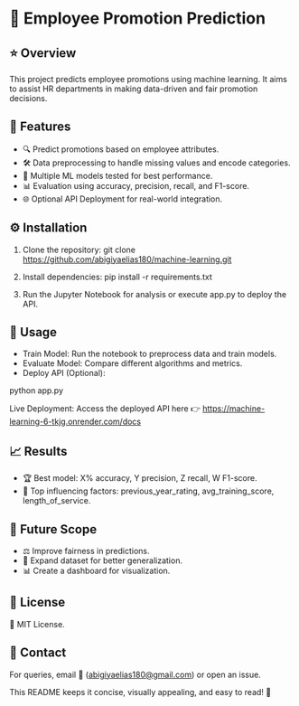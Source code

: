 # 🚀 Employee Promotion Prediction

## ⭐️ Overview
This project predicts employee promotions using machine learning. It aims to assist HR departments in making data-driven and fair promotion decisions.

## 📌 Features
- 🔍 Predict promotions based on employee attributes.
- 🛠 Data preprocessing to handle missing values and encode categories.
- 🤖 Multiple ML models tested for best performance.
- 📊 Evaluation using accuracy, precision, recall, and F1-score.
- 🌐 Optional API Deployment for real-world integration.

## ⚙️ Installation
1. Clone the repository:
git clone https://github.com/abigiyaelias180/machine-learning.git

2. Install dependencies:
pip install -r requirements.txt
3. Run the Jupyter Notebook for analysis or execute app.py to deploy the API.

## 🚀 Usage
- Train Model: Run the notebook to preprocess data and train models.
- Evaluate Model: Compare different algorithms and metrics.
- Deploy API (Optional):
  
python app.py

Live Deployment: Access the deployed API here 👉 https://machine-learning-6-tkjg.onrender.com/docs

## 📈 Results
- 🏆 Best model: X% accuracy, Y precision, Z recall, W F1-score.
- 🔑 Top influencing factors: previous_year_rating, avg_training_score, length_of_service.

## 🔮 Future Scope
- ⚖️ Improve fairness in predictions.
- 📂 Expand dataset for better generalization.
- 📊 Create a dashboard for visualization.

## 📜 License
📝 MIT License.

## 📩 Contact
For queries, email 📧 (abigiyaelias180@gmail.com) or open an issue.

This README keeps it concise, visually appealing, and easy to read! 🚀
